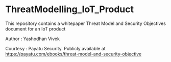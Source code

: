 # ThreatModelling_IoT_Product

This repository contains a whitepaper Threat Model and Security Objectives document for an IoT product 

Author : Yashodhan Vivek

Courtesy : Payatu Security. Publicly available at https://payatu.com/ebooks/threat-model-and-security-objective 
